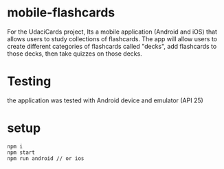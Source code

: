 # mobile-flashcards
For the UdaciCards project, Its a mobile application (Android and iOS) that allows users to study collections of flashcards.
The app will allow users to create different categories of flashcards called "decks", add flashcards to those decks, then take quizzes on those decks.

# Testing
the application was tested with Android device and emulator (API 25)

# setup
```
npm i
npm start
npm run android // or ios
```
